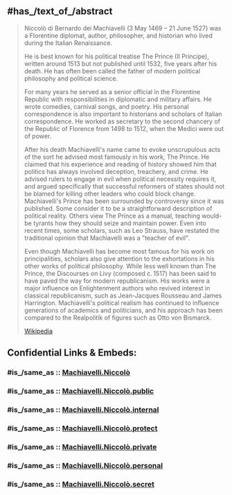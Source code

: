 ﻿---
aliases:
- "Niccolò Machiavelli"
- "Niccolò di Bernardo dei Machiavelli"
---

## #has_/text_of_/abstract 

> Niccolò di Bernardo dei Machiavelli (3 May 1469 – 21 June 1527) 
> was a Florentine diplomat, author, philosopher, and historian who lived during the Italian Renaissance. 
> 
> He is best known for his political treatise The Prince (Il Principe), 
> written around 1513 but not published until 1532, five years after his death. 
> He has often been called the father of modern political philosophy and political science.
>
> For many years he served as a senior official in the Florentine Republic 
> with responsibilities in diplomatic and military affairs. 
> He wrote comedies, carnival songs, and poetry. 
> His personal correspondence is also important to historians and scholars of Italian correspondence. 
> He worked as secretary to the second chancery of the Republic of Florence from 1498 to 1512, 
> when the Medici were out of power.
>
> After his death Machiavelli's name came to evoke unscrupulous acts of the sort he advised most famously in his work, The Prince. He claimed that his experience and reading of history showed him that politics has always involved deception, treachery, and crime. He advised rulers to engage in evil when political necessity requires it, and argued specifically that successful reformers of states should not be blamed for killing other leaders who could block change. Machiavelli's Prince has been surrounded by controversy since it was published. Some consider it to be a straightforward description of political reality. Others view The Prince as a manual, teaching would-be tyrants how they should seize and maintain power. Even into recent times, some scholars, such as Leo Strauss, have restated the traditional opinion that Machiavelli was a "teacher of evil".
>
> Even though Machiavelli has become most famous for his work on principalities, scholars also give attention to the exhortations in his other works of political philosophy. While less well known than The Prince, the Discourses on Livy (composed c. 1517) has been said to have paved the way for modern republicanism. His works were a major influence on Enlightenment authors who revived interest in classical republicanism, such as Jean-Jacques Rousseau and James Harrington. Machiavelli's political realism has continued to influence generations of academics and politicians, and his approach has been compared to the Realpolitik of figures such as Otto von Bismarck.
>
> [Wikipedia](https://en.wikipedia.org/wiki/Niccol%C3%B2%20Machiavelli)


## Confidential Links & Embeds: 

### #is_/same_as :: [Machiavelli.Niccolò](/_Standards/Society/Communication/Media/Book/Writer/Political_Writers/Machiavelli.Niccolò.md) 

### #is_/same_as :: [Machiavelli.Niccolò.public](/_public/Society/Communication/Media/Book/Writer/Political_Writers/Machiavelli.Niccolò.public.md) 

### #is_/same_as :: [Machiavelli.Niccolò.internal](/_internal/Society/Communication/Media/Book/Writer/Political_Writers/Machiavelli.Niccolò.internal.md) 

### #is_/same_as :: [Machiavelli.Niccolò.protect](/_protect/Society/Communication/Media/Book/Writer/Political_Writers/Machiavelli.Niccolò.protect.md) 

### #is_/same_as :: [Machiavelli.Niccolò.private](/_private/Society/Communication/Media/Book/Writer/Political_Writers/Machiavelli.Niccolò.private.md) 

### #is_/same_as :: [Machiavelli.Niccolò.personal](/_personal/Society/Communication/Media/Book/Writer/Political_Writers/Machiavelli.Niccolò.personal.md) 

### #is_/same_as :: [Machiavelli.Niccolò.secret](/_secret/Society/Communication/Media/Book/Writer/Political_Writers/Machiavelli.Niccolò.secret.md)

